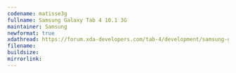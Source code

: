 ```yaml
--- 
codename: matisse3g
fullname: Samsung Galaxy Tab 4 10.1 3G
maintainer: Samsung
newformat: true
xdathread: https://forum.xda-developers.com/tab-4/development/samsung-galaxy-tab-4-light-project-t3877643
filename: 
buildsize: 
mirrorlink:
---
```

